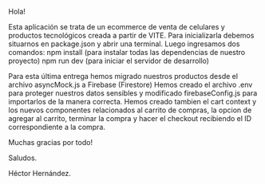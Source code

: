 Hola!

Esta aplicación se trata de un ecommerce de venta de celulares y productos tecnológicos creada a partir de VITE.
Para inicializarla debemos situarnos en package.json y abrir una terminal. Luego ingresamos dos comandos:
npm install (para instalar todas las dependencias de nuestro proyecto)
npm run dev (para iniciar el servidor de desarrollo)

Para esta última entrega hemos migrado nuestros productos desde el archivo asyncMock.js a Firebase (Firestore)
Hemos creado el archivo .env para proteger nuestros datos sensibles y modificado firebaseConfig.js para importarlos de la manera correcta.
Hemos creado tambien el cart context y los nuevos componentes relacionados al carrito de compras, la opcion de agregar al carrito, terminar la compra y hacer el checkout recibiendo el ID correspondiente a la compra.

Muchas gracias por todo! 

Saludos.

Héctor Hernández.